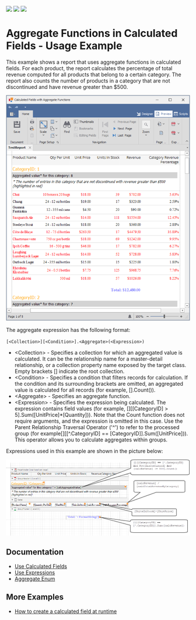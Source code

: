 <!-- default badges list -->
![](https://img.shields.io/endpoint?url=https://codecentral.devexpress.com/api/v1/VersionRange/128603847/22.2.3%2B)
[![](https://img.shields.io/badge/Open_in_DevExpress_Support_Center-FF7200?style=flat-square&logo=DevExpress&logoColor=white)](https://supportcenter.devexpress.com/ticket/details/T317187)
[![](https://img.shields.io/badge/📖_How_to_use_DevExpress_Examples-e9f6fc?style=flat-square)](https://docs.devexpress.com/GeneralInformation/403183)
<!-- default badges end -->
# Aggregate Functions in Calculated Fields - Usage Example

This example shows a report that uses aggregate functions in calculated fields. For each product, the report calculates the percentage of total revenue computed for all products that belong to a certain category. The report also counts the number of products in a category that are not discontinued and have revenue greater than $500.   

![Report with aggregated functions in calculated fields](Images/screenshot.png)

The aggregate expression has the following format:

`[<Collection>][<Condition>].<Aggregate>(<Expression>)`

- \<Collection\> - Specifies a collection for which an aggregated value is calculated. It can be the relationship name for a master-detail relationship, or a collection property name exposed by the target class. Empty brackets [] indicate the root collection.
- \<Condition\> - Specifies a condition that filters records for calculation. If the condition and its surrounding brackets are omitted, an aggregated value is calculated for all records (for example, [].Count()).
- \<Aggregate\> - Specifies an aggregate function.
- \<Expression\> - Specifies the expression being calculated. The expression contains field values (for example, [][[CategoryID] > 5].Sum([UnitPrice]*[Quantity])). Note that the Count function does not require arguments, and the expression is omitted in this case.
Use the Parent Relationship Traversal Operator ('^') to refer to the processed group (for example[][[^.CategoryID] == [CategoryID]].Sum([UnitPrice])). This operator allows you to calculate aggregates within groups.

Expressions used in this example are shown in the picture below: 

![Aggregated functions in a report](Images/schema.png)

## Documentation

- [Use Calculated Fields](https://docs.devexpress.devx/XtraReports/4801/detailed-guide-to-devexpress-reporting/shape-report-data/use-calculated-fields)
- [Use Expressions](https://docs.devexpress.devx/XtraReports/120091/detailed-guide-to-devexpress-reporting/use-expressions)
- [Aggregate Enum](https://docs.devexpress.com/CoreLibraries/DevExpress.Data.Filtering.Aggregate)

## More Examples

- [How to create a calculated field at runtime](https://github.com/DevExpress-Examples/Reporting_how-to-create-a-calculated-field-at-runtime-e1489)
